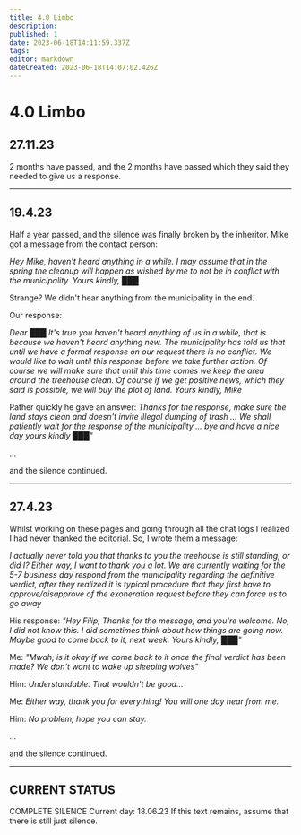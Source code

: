 ```yaml
---
title: 4.0 Limbo
description: 
published: 1
date: 2023-06-18T14:11:59.337Z
tags: 
editor: markdown
dateCreated: 2023-06-18T14:07:02.426Z
---
```


# 4.0 Limbo

## 27.11.23

2 months have passed, and the 2 months have passed which they said they needed to give us a response.

---

## 19.4.23

Half a year passed, and the silence was finally broken by the inheritor. Mike got a message from the contact person:

*Hey Mike, haven't heard anything in a while. I may assume that in the spring the cleanup will happen as wished by me to not be in conflict with the municipality. Yours kindly, ███*

Strange? We didn't hear anything from the municipality in the end.

Our response:

*Dear ███
It's true you haven't heard anything of us in a while, that is because we haven't heard anything new. The municipality has told us that until we have a formal response on our request there is no conflict. We would like to wait until this response before we take further action. Of course we will make sure that until this time comes we keep the area around the treehouse clean. Of course if we get positive news, which they said is possible, we will buy the plot of land.
Yours kindly,
Mike*

Rather quickly he gave an answer:
*Thanks for the response, make sure the land stays clean and doesn't invite illegal dumping of trash ... We shall patiently wait for the response of the municipality ... bye and have a nice day yours kindly ███"*

...

and the silence continued.

---

## 27.4.23

Whilst working on these pages and going through all the chat logs I realized I had never thanked the editorial. So, I wrote them a message:

*I actually never told you that thanks to you the treehouse is still standing, or did I?
Either way, I want to thank you a lot.
We are currently waiting for the 5-7 business day respond from the municipality regarding the definitive verdict, after they realized it is typical procedure that they first have to approve/disapprove of the exoneration request before they can force us to go away*

His response:
*"Hey Filip,
Thanks for the message, and you're welcome.
No, I did not know this.
I did sometimes think about how things are going now.
Maybe good to come back to it, next week.
Yours kindly,
███"*

Me:
*"Mwah, is it okay if we come back to it once the final verdict has been made?
We don't want to wake up sleeping wolves"*

Him:
*Understandable.
That wouldn't be good...*

Me:
*Either way, thank you for everything! You will one day hear from me.*

Him:
*No problem, hope you can stay.*


...

and the silence continued.

---

## CURRENT STATUS

COMPLETE SILENCE
Current day: 18.06.23
If this text remains, assume that there is still just silence.
